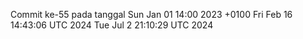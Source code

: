 Commit ke-55 pada tanggal Sun Jan 01 14:00 2023 +0100
Fri Feb 16 14:43:06 UTC 2024
Tue Jul  2 21:10:29 UTC 2024
